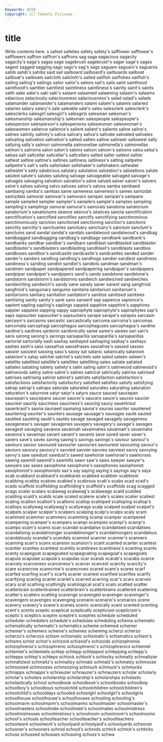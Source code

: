 ```yaml
---
Keywords: 8559 
Copyright: (C) Takeshi Fujisawa
---
```


# title

Write contents here.
s safest safeties safety safety's safflower safflower's safflowers
saffron saffron's saffrons sag saga sagacious sagacity sagacity's saga's sagas
sage sagebrush sagebrush's sager sage's sages sagest sagged sagging sago
sago's sag's sags saguaro saguaro's saguaros sahib sahib's sahibs said
sail sailboard sailboard's sailboards sailboat sailboat's sailboats sailcloth sailcloth's sailed
sailfish sailfishes sailfish's sailing sailing's sailings sailor sailor's sailors sail's
sails saint sainthood sainthood's saintlier saintliest saintliness saintliness's saintly saint's
saints saith sake sake's saki saki's salaam salaamed salaaming salaam's
salaams salacious salaciously salaciousness salaciousness's salad salad's salads salamander salamander's
salamanders salami salami's salamis salaried salaries salary salary's sale saleable
sale's sales salesclerk salesclerk's salesclerks salesgirl salesgirl's salesgirls salesman salesman's
salesmanship salesmanship's salesmen salespeople salespeople's salesperson salesperson's salespersons saleswoman saleswoman's
saleswomen salience salience's salient salient's salients saline saline's salines salinity
salinity's saliva salivary saliva's salivate salivated salivates salivating salivation salivation's
sallied sallies sallow sallower sallowest sally sallying sally's salmon salmonella
salmonellae salmonella's salmonellas salmon's salmons salon salon's salons saloon saloon's
saloons salsa salsa's salsas salt saltcellar saltcellar's saltcellars salted salter
saltest saltier saltiest saltine saltine's saltines saltiness saltiness's salting saltpetre
saltpetre's salt's salts saltshaker saltshaker's saltshakers saltwater saltwater's salty salubrious
salutary salutation salutation's salutations salute saluted salute's salutes saluting salvage
salvageable salvaged salvage's salvages salvaging salvation salvation's salve salved salver
salver's salvers salve's salves salving salvo salvoes salvo's salvos samba
sambaed sambaing samba's sambas same sameness sameness's sames samizdat samizdats
samovar samovar's samovars sampan sampan's sampans sample sampled sampler sampler's
samplers sample's samples sampling sampling's samplings samurai samurai's samurais sanatoria
sanatorium sanatorium's sanatoriums séance séance's séances sancta sanctification sanctification's sanctified
sanctifies sanctify sanctifying sanctimonious sanctimoniously sanction sanctioned sanctioning sanction's sanctions
sanctity sanctity's sanctuaries sanctuary sanctuary's sanctum sanctum's sanctums sand sandal
sandal's sandals sandalwood sandalwood's sandbag sandbagged sandbagging sandbag's sandbags sandbank
sandbank's sandbanks sandbar sandbar's sandbars sandblast sandblasted sandblaster sandblaster's sandblasters
sandblasting sandblast's sandblasts sandbox sandboxes sandbox's sandcastle sandcastle's sandcastles sanded
sander sander's sanders sandhog sandhog's sandhogs sandier sandiest sandiness sandiness's
sanding sandlot sandlot's sandlots sandman sandman's sandmen sandpaper sandpapered sandpapering
sandpaper's sandpapers sandpiper sandpiper's sandpipers sand's sands sandstone sandstone's sandstorm
sandstorm's sandstorms sandwich sandwiched sandwiches sandwiching sandwich's sandy sane sanely
saner sanest sang sangfroid sangfroid's sanguinary sanguine sanitaria sanitarium sanitarium's
sanitariums sanitary sanitation sanitation's sanitise sanitised sanitises sanitising sanity sanity's
sank sans sanserif sap sapience sapience's sapient sapling sapling's saplings
sapped sapphire sapphire's sapphires sappier sappiest sapping sappy saprophyte saprophyte's
saprophytes sap's saps sapsucker sapsucker's sapsuckers sarape sarape's sarapes sarcasm
sarcasm's sarcasms sarcastic sarcastically sarcoma sarcoma's sarcomas sarcomata sarcophagi sarcophagus
sarcophaguses sarcophagus's sardine sardine's sardines sardonic sardonically saree saree's sarees
sari sari's saris sarong sarong's sarongs sarsaparilla sarsaparilla's sarsaparillas sartorial
sartorially sash sashay sashayed sashaying sashay's sashays sashes sash's sass
sassafras sassafrases sassafras's sassed sasses sassier sassiest sassing sass's sassy
sat satanic satanically satanism satanism's satay satchel satchel's satchels sate
sated sateen sateen's satellite satellited satellite's satellites satelliting sates satiate
satiated satiates satiating satiety satiety's satin sating satin's satinwood satinwood's
satinwoods satiny satire satire's satires satirical satirically satirise satirised satirises
satirising satirist satirist's satirists satisfaction satisfaction's satisfactions satisfactorily satisfactory satisfied
satisfies satisfy satisfying satrap satrap's satraps saturate saturated saturates saturating
saturation saturation's saturnine satyr satyr's satyrs sauce sauced saucepan saucepan's
saucepans saucer saucer's saucers sauce's sauces saucier sauciest saucily sauciness
sauciness's saucing saucy sauerkraut sauerkraut's sauna saunaed saunaing sauna's saunas
saunter sauntered sauntering saunter's saunters sausage sausage's sausages sauté sauted
sautéed sautéing sauté's sautés savage savaged savagely savageness savageness's savager
savageries savagery savagery's savage's savages savagest savaging savanna savannah savannahes
savannah's savannahs savanna's savannas savant savant's savants save saved saver
saver's savers save's saves saving saving's savings savings's saviour saviour's
saviours savour savoured savourier savouries savouriest savouring savour's savours savoury
savoury's savvied savvier savvies savviest savvy savvying savvy's saw sawdust
sawdust's sawed sawhorse sawhorse's sawhorses sawing sawmill sawmill's sawmills sawn
saw's saws sawyer sawyer's sawyers sax saxes saxophone saxophone's saxophones
saxophonist saxophonist's saxophonists sax's say saying saying's sayings say's says
scab scabbard scabbard's scabbards scabbed scabbier scabbiest scabbing scabby scabies
scabies's scabrous scab's scabs scad scad's scads scaffold scaffolding scaffolding's
scaffold's scaffolds scag scagged scags scalar scalars scalawag scalawag's scalawags
scald scalded scalding scald's scalds scale scaled scalene scale's scales
scalier scaliest scaling scallion scallion's scallions scallop scalloped scalloping scallop's
scallops scallywag scallywag's scallywags scalp scalped scalpel scalpel's scalpels scalper
scalper's scalpers scalping scalp's scalps scaly scam scammed scammer scammers
scamming scamp scamper scampered scampering scamper's scampers scampi scampies scampi's
scamp's scamps scam's scams scan scandal scandalise scandalised scandalises scandalising
scandalmonger scandalmonger's scandalmongers scandalous scandalously scandal's scandals scanned scanner scanner's
scanners scanning scan's scans scansion scansion's scant scanted scanter scantest
scantier scanties scantiest scantily scantiness scantiness's scanting scants scanty scapegoat
scapegoated scapegoating scapegoat's scapegoats scapula scapulae scapula's scapulas scar scarab
scarab's scarabs scarce scarcely scarceness scarceness's scarcer scarcest scarcity scarcity's
scare scarecrow scarecrow's scarecrows scared scare's scares scarf scarfed scarfing
scarf's scarfs scarier scariest scarified scarifies scarify scarifying scaring scarlet
scarlet's scarred scarring scar's scars scarves scary scat scathing scathingly
scatological scat's scats scatted scatter scatterbrain scatterbrained scatterbrain's scatterbrains scattered
scattering scatter's scatters scatting scavenge scavenged scavenger scavenger's scavengers scavenges
scavenging scenario scenario's scenarios scene scenery scenery's scene's scenes scenic
scenically scent scented scenting scent's scents sceptic sceptical sceptically scepticism
scepticism's sceptic's sceptics sceptre sceptre's sceptres schedule scheduled scheduler schedulers
schedule's schedules scheduling schema schematic schematically schematic's schematics scheme schemed
schemer schemer's schemers scheme's schemes scheming scherzi scherzo scherzo's scherzos
schism schismatic schismatic's schismatics schism's schisms schist schist's schizoid schizoid's
schizoids schizophrenia schizophrenia's schizophrenic schizophrenic's schizophrenics schlemiel schlemiel's schlemiels schlep
schlepp schlepped schlepping schlepp's schlepps schlep's schleps schlock schlock's schlocky
schmaltz schmaltzier schmaltziest schmaltz's schmaltzy schmalz schmalz's schmalzy schmooze schmoozed
schmoozes schmoozing schmuck schmuck's schmucks schnapps schnapps's schnauzer schnauzer's schnauzers
scholar scholarly scholar's scholars scholarship scholarship's scholarships scholastic scholastically school
schoolbook schoolbook's schoolbooks schoolboy schoolboy's schoolboys schoolchild schoolchildren schoolchildren's schoolchild's
schooldays schooled schoolgirl schoolgirl's schoolgirls schoolhouse schoolhouse's schoolhouses schooling schooling's
schoolmarm schoolmarm's schoolmarms schoolmaster schoolmaster's schoolmasters schoolmate schoolmate's schoolmates schoolmistress
schoolmistresses schoolmistress's schoolroom schoolroom's schoolrooms school's schools schoolteacher schoolteacher's schoolteachers
schoolwork schoolwork's schoolyard schoolyard's schoolyards schooner schooner's schooners schrod schrod's
schrods schtick schtick's schticks schuss schussed schusses schussing schuss's schwa

